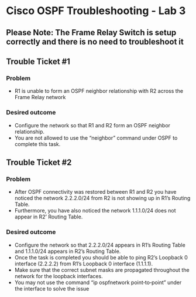 # Cisco OSPF Troubleshooting - Lab 3

## Please Note: The Frame Relay Switch is setup correctly and there is no need to troubleshoot it

## Trouble Ticket #1

### Problem
- R1 is unable to form an OSPF neighbor relationship with R2 across the Frame Relay network

### Desired outcome
- Configure the network so that R1 and R2 form an OSPF neighbor relationship.
- You are not allowed to use the “neighbor” command under OSPF to complete this task. 

## Trouble Ticket #2

### Problem
- After OSPF connectivity was restored between R1 and R2 you have noticed the network 2.2.2.0/24 from R2 is not showing up in R1’s Routing Table.
- Furthermore, you have also noticed the network 1.1.1.0/24 does not appear in R2’ Routing Table.

### Desired outcome
- Configure the network so that 2.2.2.0/24 appears in R1’s Routing Table and 1.1.1.0/24 appears in R2’s Routing Table.
- Once the task is completed you should be able to ping R2’s Loopback 0 interface (2.2.2.2) from R1’s Loopback 0 interface (1.1.1.1).
- Make sure that the correct subnet masks are propagated throughout the network for the loopback interfaces.
- You may not use the command “ip ospfnetwork point‐to‐point” under the interface to solve the issue
